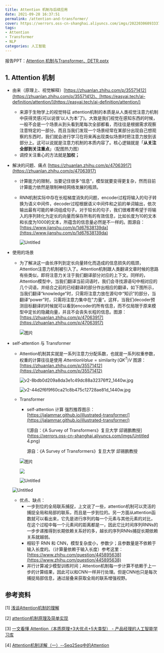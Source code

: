 ```yaml
---
title: Attention 机制与后续应用
date: 2021-09-28 16:37:51
permalink: /attention-and-transformer/
cover: https://xerrors.oss-cn-shanghai.aliyuncs.com/imgs/20220306093337.png
tags: 
- Attention
- Transformer
- NLP
categories: 人工智能
---
```

报告PPT：[Attention 机制与Transformer、DETR.pptx](https://xerrors.oss-cn-shanghai.aliyuncs.com/files/reports/Attention%E4%B8%8ETransformer.pptx)

## 1. Attention 机制

- 由来（原理上、视觉解释）[https://zhuanlan.zhihu.com/p/35571412](https://zhuanlan.zhihu.com/p/35571412)、[https://easyai.tech/ai-definition/attention/](https://easyai.tech/ai-definition/attention/)

  - 来源于生物学上的视觉特征 attention机制的本质是从人类视觉注意力机制中获得灵感(可以说很‘以人为本’了)。大致是我们视觉在感知东西的时候，一般不会是一个场景从到头看到尾每次全部都看，而往往是根据需求观察注意特定的一部分。而且当我们发现一个场景经常在某部分出现自己想观察的东西时，我们就会进行学习在将来再出现类似场景时把注意力放到该部分上。这可以说就是注意力机制的本质内容了。核心逻辑就是「**从关注全部到关注重点**」（配图热力图）
  - 调控关注重心的方法就是**加权；**
- 解决的问题、痛点 [https://zhuanlan.zhihu.com/p/47063917](https://zhuanlan.zhihu.com/p/47063917)

  - 计算能力的限制，当要记住很多“信息“，模型就要变得更复杂，然而目前计算能力依然是限制神经网络发展的瓶颈。
  - RNN机制实际中存在长程梯度消失的问题，encoder过程将输入的句子转换为语义中间件，decoder过程根据语义中间件和之前的单词输出，依次输出最有可能的单词组成句子。对于较长的句子，我们很难寄希望于将输入的序列转化为定长的向量而保存所有的有效信息，比如长度为10的文本和长度为1000的文本，所蕴含的信息量必然是不一样的。图源自：[https://www.jianshu.com/p/1d67638139da](https://www.jianshu.com/p/1d67638139da)

    ![Untitled](https://xerrors.oss-cn-shanghai.aliyuncs.com/imgs/Untitled.png)
- 使用的场景

  - 为了解决这一由长序列到定长向量转化而造成的信息损失的瓶颈，Attention注意力机制被引入了。Attention机制跟人类翻译文章时候的思路有些类似，即将注意力关注于我们翻译部分对应的上下文。同样的，Attention模型中，当我们翻译当前词语时，我们会寻找源语句中相对应的几个词语，并结合之前的已经翻译的部分作出相应的翻译，如下图所示，当我们翻译“knowledge”时，只需将注意力放在源句中“知识”的部分，当翻译“power”时，只需将注意力集中在"力量“。这样，当我们decoder预测目标翻译的时候就可以看到encoder的所有信息，而不仅局限于原来模型中定长的隐藏向量，并且不会丧失长程的信息。图源：[https://zhuanlan.zhihu.com/p/47063917](https://zhuanlan.zhihu.com/p/47063917)

    ![图片](https://xerrors.oss-cn-shanghai.aliyuncs.com/imgs/20220306093603-Untitled-2.png)
- self-attention 与 Transformer

  - Attention机制其实就是一系列注意力分配系数，也就是一系列权重参数，权重的计算往往是使用 $Attention Value = \operatorname{similarity}(Q K^T)V$ 图源：[https://zhuanlan.zhihu.com/p/35571412](https://zhuanlan.zhihu.com/p/35571412)

    ![v2-8bdb0d209a8da3e1c49dc88a32376ff2_1440w.jpg](https://xerrors.oss-cn-shanghai.aliyuncs.com/imgs/v2-8bdb0d209a8da3e1c49dc88a32376ff2_1440w.jpg)

    ![v2-44d2f6f9f60ca21c8b475c12728ae81d_1440w.jpg](https://xerrors.oss-cn-shanghai.aliyuncs.com/imgs/20220306091509.jpg)
  - Transformer

    - self-attention 计算 强烈推荐图示：[https://jalammar.github.io/illustrated-transformer/](https://jalammar.github.io/illustrated-transformer/)

      ![源自：《A Survey of Transformers》复旦大学 邱锡鹏教授](https://xerrors.oss-cn-shanghai.aliyuncs.com/imgs/Untitled 4.png)

      源自：《A Survey of Transformers》复旦大学 邱锡鹏教授

    ![图片](https://xerrors.oss-cn-shanghai.aliyuncs.com/imgs/20220306093641-Untitled-4.png)

    ![](https://xerrors.oss-cn-shanghai.aliyuncs.com/imgs/20220306091923.png)

    ![Untitled](https://xerrors.oss-cn-shanghai.aliyuncs.com/imgs/20220306091638.png)

  ![Untitled](https://xerrors.oss-cn-shanghai.aliyuncs.com/imgs/20220306091658.png)

  - 优点、缺点：
    - 一步到位的全局联系捕捉，上文说了一些，attention机制可以灵活的捕捉全局和局部的联系，而且是一步到位的。另一方面从attention函数就可以看出来，它先是进行序列的每一个元素与其他元素的对比，在这个过程中每一个元素间的距离都是一，因此它比时间序列RNNs的一步步递推得到长期依赖关系好的多，越长的序列RNNs捕捉长期依赖关系就越弱。
    - 相较于 RNN 和 CNN，模型复杂度小，参数少；且参数量是不依赖于输入长度的。（计算量依赖于输入长度）参考这里：[https://www.zhihu.com/question/445895638](https://www.zhihu.com/question/445895638)
    - 并行计算减少模型训练时间；Attention机制每一步计算不依赖于上一步的计算结果，因此可以和CNN一样并行处理。但是CNN也只是每次捕捉局部信息，通过层叠来获取全局的联系增强视野。

## 参考资料

[1] [浅谈Attention机制的理解](https://zhuanlan.zhihu.com/p/35571412)

[2] [attention机制原理及简单实现](https://www.jianshu.com/p/1d67638139da)

[3] [一文看懂 Attention（本质原理+3大优点+5大类型） - 产品经理的人工智能学习库](https://easyai.tech/ai-definition/attention/)

[4] [Attention机制详解（一）--Seq2Seq中的Attention](https://zhuanlan.zhihu.com/p/47063917)
